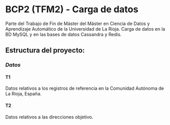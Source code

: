 # BCP2 (TFM2) - Carga de datos
Parte del Trabajo de Fin de Máster del Máster en Ciencia de Datos y Aprendizaje Automático de la Universidad de La Rioja. Carga de datos en la BD MySQL y en las bases de datos Cassandra y Redis.

## Estructura del proyecto:
### _Datos_
#### T1

Datos relativos a los registros de referencia en la Comunidad Autónoma de La Rioja, España.

#### T2

Datos relativos a las direcciones objetivo.
